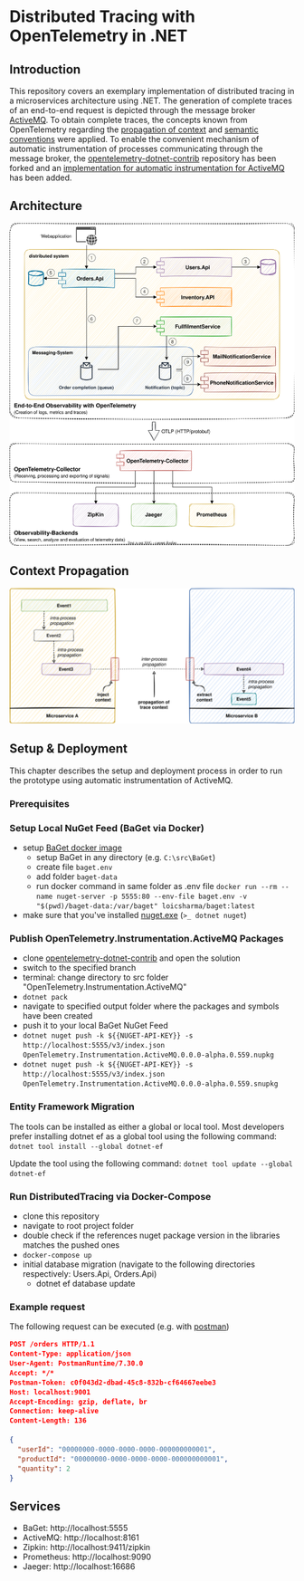 # Distributed Tracing with OpenTelemetry in .NET
## Introduction
This repository covers an exemplary implementation of distributed tracing in a microservices architecture using .NET. The generation of complete traces of an end-to-end request is depicted through the message broker [ActiveMQ](https://activemq.apache.org/). To obtain complete traces, the concepts known from OpenTelemetry regarding the [propagation of context](https://opentelemetry.io/docs/reference/specification/context/api-propagators/) and [semantic conventions](https://opentelemetry.io/docs/reference/specification/trace/semantic_conventions/messaging/) were applied. To enable the convenient mechanism of automatic instrumentation of processes communicating through the message broker, the [opentelemetry-dotnet-contrib](https://github.com/open-telemetry/opentelemetry-dotnet-contrib) repository has been forked and an [implementation for automatic instrumentation for ActiveMQ](https://github.com/gruabamike/opentelemetry-dotnet-contrib/tree/feature/activemq-instrumentation) has been added.

## Architecture
![Alt prototype architecture](./docs/images/architecture.svg)

## Context Propagation
![Alt context propagation](./docs/images/context_propagation.svg)

## Setup & Deployment
This chapter describes the setup and deployment process in order to run the prototype using automatic instrumentation of ActiveMQ.

### Prerequisites
### Setup Local NuGet Feed (BaGet via Docker)

* setup [BaGet docker image](https://loic-sharma.github.io/BaGet/installation/docker/)
    * setup BaGet in any directory (e.g. ```C:\src\BaGet```)
    * create file ```baget.env```
    * add folder ```baget-data```
    * run docker command in same folder as .env file ```docker run --rm --name nuget-server -p 5555:80 --env-file baget.env -v "$(pwd)/baget-data:/var/baget" loicsharma/baget:latest```
* make sure that you've installed [nuget.exe](https://www.nuget.org/downloads) (```>_ dotnet nuget```)

### Publish OpenTelemetry.Instrumentation.ActiveMQ Packages
* clone [opentelemetry-dotnet-contrib](https://github.com/gruabamike/opentelemetry-dotnet-contrib/tree/feature/activemq-instrumentation) and open the solution
* switch to the specified branch
* terminal: change directory to src folder "OpenTelemetry.Instrumentation.ActiveMQ"
* ```dotnet pack```
* navigate to specified output folder where the packages and symbols have been created
* push it to your local BaGet NuGet Feed 
* ```dotnet nuget push -k ${{NUGET-API-KEY}} -s http://localhost:5555/v3/index.json OpenTelemetry.Instrumentation.ActiveMQ.0.0.0-alpha.0.559.nupkg```
* ```dotnet nuget push -k ${{NUGET-API-KEY}} -s http://localhost:5555/v3/index.json OpenTelemetry.Instrumentation.ActiveMQ.0.0.0-alpha.0.559.snupkg```

### Entity Framework Migration
The tools can be installed as either a global or local tool. Most developers prefer installing dotnet ef as a global tool using the following command:
```dotnet tool install --global dotnet-ef```

Update the tool using the following command:
```dotnet tool update --global dotnet-ef```

### Run DistributedTracing via Docker-Compose
* clone this repository
* navigate to root project folder
* double check if the references nuget package version in the libraries matches the pushed ones
* ```docker-compose up```
* initial database migration (navigate to the following directories respectively: Users.Api, Orders.Api)
    * dotnet ef database update

### Example request
The following request can be executed (e.g. with [postman](https://www.postman.com/))

```json
POST /orders HTTP/1.1
Content-Type: application/json
User-Agent: PostmanRuntime/7.30.0
Accept: */*
Postman-Token: c0f043d2-dbad-45c8-832b-cf64667eebe3
Host: localhost:9001
Accept-Encoding: gzip, deflate, br
Connection: keep-alive
Content-Length: 136
 
{
  "userId": "00000000-0000-0000-0000-000000000001",
  "productId": "00000000-0000-0000-0000-000000000001",
  "quantity": 2
}
```

## Services
* BaGet: http://localhost:5555
* ActiveMQ: http://localhost:8161
* Zipkin: http://localhost:9411/zipkin
* Prometheus: http://localhost:9090
* Jaeger: http://localhost:16686
